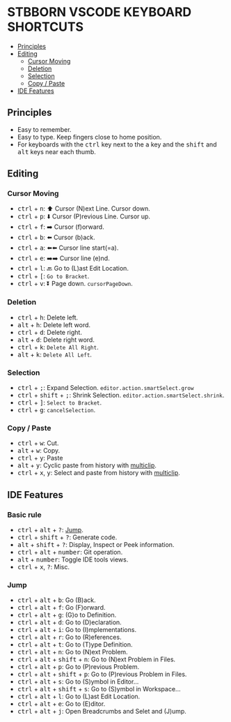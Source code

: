 # STBBORN VSCODE KEYBOARD SHORTCUTS

- [Principles](#principles)
- [Editing](#editing)
  - [Cursor Moving](#cursor-moving)
  - [Deletion](#deletion)
  - [Selection](#selection)
  - [Copy / Paste](#copy--paste)
- [IDE Features](#ide-features)

## Principles

- Easy to remember.
- Easy to type. Keep fingers close to home position.
- For keyboards with the <kbd>ctrl</kbd> key next to the <kbd>a</kbd> key and the <kbd>shift</kbd> and <kbd>alt</kbd> keys near each thumb.

## Editing

### Cursor Moving

- <kbd>ctrl</kbd> + <kbd>n</kbd>: ⬆️ Cursor (N)ext Line. Cursor down.
- <kbd>ctrl</kbd> + <kbd>p</kbd>: ⬇️ Cursor (P)revious Line. Cursor up.
- <kbd>ctrl</kbd> + <kbd>f</kbd>: ➡️ Cursor (f)orward.
- <kbd>ctrl</kbd> + <kbd>b</kbd>: ⬅️ Cursor (b)ack.
- <kbd>ctrl</kbd> + <kbd>a</kbd>: ⬅️⬅️ Cursor line start(=a).
- <kbd>ctrl</kbd> + <kbd>e</kbd>: ➡️➡️ Cursor line (e)nd.
- <kbd>ctrl</kbd> + <kbd>l</kbd>: 🔙 Go to (L)ast Edit Location.
- <kbd>ctrl</kbd> + <kbd>[</kbd>: `Go to Bracket`.
- <kbd>ctrl</kbd> + <kbd>v</kbd>: ⏬ Page down. `cursorPageDown`.

### Deletion

- <kbd>ctrl</kbd> + <kbd>h</kbd>: Delete left.
- <kbd>alt</kbd> + <kbd>h</kbd>: Delete left word.
- <kbd>ctrl</kbd> + <kbd>d</kbd>: Delete right.
- <kbd>alt</kbd> + <kbd>d</kbd>: Delete right word.
- <kbd>ctrl</kbd> + <kbd>k</kbd>: `Delete All Right`.
- <kbd>alt</kbd> + <kbd>k</kbd>: `Delete All Left`.

### Selection

- <kbd>ctrl</kbd> + <kbd>;</kbd>:
  Expand Selection. `editor.action.smartSelect.grow`
- <kbd>ctrl</kbd> + <kbd>shift</kbd> + <kbd>;</kbd>:
  Shrink Selection. `editor.action.smartSelect.shrink`.
- <kbd>ctrl</kbd> + <kbd>]</kbd>: `Select to Bracket`.
- <kbd>ctrl</kbd> + <kbd>g</kbd>: `cancelSelection`.

### Copy / Paste

- <kbd>ctrl</kbd> + <kbd>w</kbd>: Cut.
- <kbd>alt</kbd> + <kbd>w</kbd>: Copy.
- <kbd>ctrl</kbd> + <kbd>y</kbd>: Paste
- <kbd>alt</kbd> + <kbd>y</kbd>: Cyclic paste from history with [multiclip](https://marketplace.visualstudio.com/items?itemName=slevesque.vscode-multiclip).
- <kbd>ctrl</kbd> + <kbd>x</kbd>, <kbd>y</kbd>: Select and paste from history with [multiclip](https://marketplace.visualstudio.com/items?itemName=slevesque.vscode-multiclip).

## IDE Features

### Basic rule

- <kbd>ctrl</kbd> + <kbd>alt</kbd> + <kbd>?</kbd>: [Jump](#jump).
- <kbd>ctrl</kbd> + <kbd>shift</kbd> + <kbd>?</kbd>: Generate code.
- <kbd>alt</kbd> + <kbd>shift</kbd> + <kbd>?</kbd>:
  Display, Inspect or Peek information.
- <kbd>ctrl</kbd> + <kbd>alt</kbd> + <kbd>number</kbd>: Git operation.
- <kbd>alt</kbd> + <kbd>number</kbd>: Toggle IDE tools views.
- <kbd>ctrl</kbd> + <kbd>x</kbd>, <kbd>?</kbd>: Misc.

### Jump

- <kbd>ctrl</kbd> + <kbd>alt</kbd> + <kbd>b</kbd>: Go (B)ack.
- <kbd>ctrl</kbd> + <kbd>alt</kbd> + <kbd>f</kbd>: Go (F)orward.
- <kbd>ctrl</kbd> + <kbd>alt</kbd> + <kbd>g</kbd>: (G)o to Definition.
- <kbd>ctrl</kbd> + <kbd>alt</kbd> + <kbd>d</kbd>: Go to (D)eclaration.
- <kbd>ctrl</kbd> + <kbd>alt</kbd> + <kbd>i</kbd>: Go to (I)mplementations.
- <kbd>ctrl</kbd> + <kbd>alt</kbd> + <kbd>r</kbd>: Go to (R)eferences.
- <kbd>ctrl</kbd> + <kbd>alt</kbd> + <kbd>t</kbd>: Go to (T)ype Definition.
- <kbd>ctrl</kbd> + <kbd>alt</kbd> + <kbd>n</kbd>: Go to (N)ext Problem.
- <kbd>ctrl</kbd> + <kbd>alt</kbd> + <kbd>shift</kbd> + <kbd>n</kbd>: Go to (N)ext Problem in Files.
- <kbd>ctrl</kbd> + <kbd>alt</kbd> + <kbd>p</kbd>: Go to (P)revious Problem.
- <kbd>ctrl</kbd> + <kbd>alt</kbd> + <kbd>shift</kbd> + <kbd>p</kbd>: Go to (P)revious Problem in Files.
- <kbd>ctrl</kbd> + <kbd>alt</kbd> + <kbd>s</kbd>: Go to (S)ymbol in Editor...
- <kbd>ctrl</kbd> + <kbd>alt</kbd> + <kbd>shift</kbd> + <kbd>s</kbd>: Go to (S)ymbol in Workspace...
- <kbd>ctrl</kbd> + <kbd>alt</kbd> + <kbd>l</kbd>: Go to (L)ast Edit Location.
- <kbd>ctrl</kbd> + <kbd>alt</kbd> + <kbd>e</kbd>: Go to (E)ditor.
- <kbd>ctrl</kbd> + <kbd>alt</kbd> + <kbd>j</kbd>: Open Breadcrumbs and Selet and (J)ump.
